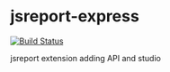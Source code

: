 # jsreport-express
[![Build Status](https://travis-ci.org/jsreport/jsreport-express.png?branch=master)](https://travis-ci.org/jsreport/jsreport-express)

jsreport extension adding API and studio
